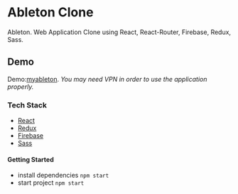 # Ableton Clone

Ableton. Web Application Clone using React, React-Router, Firebase, Redux, Sass.

## Demo

Demo:[myableton](https://myableton.netlify.app).
_You may need VPN in order to use the application properly._

### Tech Stack

- [React](https://github.com/facebook/react)
- [Redux](https://github.com/reduxjs/redux)
- [Firebase](https://firebase.google.com/)
- [Sass](https://sass-lang.com/)

#### Getting Started

- install dependencies `npm start`
- start project `npm start`
